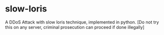 # slow-loris
A DDoS Attack with slow loris technique, implemented in python. [Do not try this on any server, criminal prosecution can proceed if done illegally]
